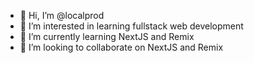 - 👋 Hi, I’m @localprod
- 👀 I’m interested in learning fullstack web development
- 🌱 I’m currently learning NextJS and Remix
- 💞️ I’m looking to collaborate on NextJS and Remix

<!---
localprod/localprod is a ✨ special ✨ repository because its `README.md` (this file) appears on your GitHub profile.
You can click the Preview link to take a look at your changes.
--->
